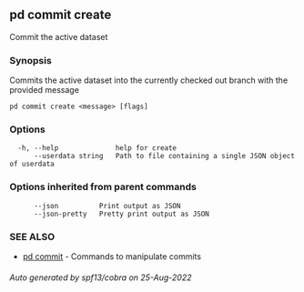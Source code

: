 ## pd commit create

Commit the active dataset

### Synopsis

Commits the active dataset into the currently checked out branch with
the provided message

```
pd commit create <message> [flags]
```

### Options

```
  -h, --help              help for create
      --userdata string   Path to file containing a single JSON object of userdata
```

### Options inherited from parent commands

```
      --json          Print output as JSON
      --json-pretty   Pretty print output as JSON
```

### SEE ALSO

* [pd commit](/docs/commands/pd_commit.html)	 - Commands to manipulate commits

###### Auto generated by spf13/cobra on 25-Aug-2022
